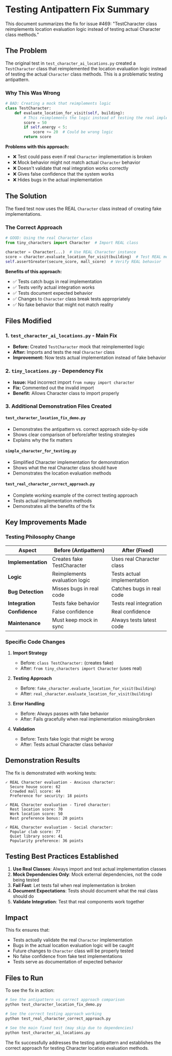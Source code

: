 # Testing Antipattern Fix Summary

This document summarizes the fix for issue #469: "TestCharacter class reimplements location evaluation logic instead of testing actual Character class methods."

## The Problem

The original test in `test_character_ai_locations.py` created a `TestCharacter` class that reimplemented the location evaluation logic instead of testing the actual `Character` class methods. This is a problematic testing antipattern.

### Why This Was Wrong

```python
# BAD: Creating a mock that reimplements logic
class TestCharacter:
    def evaluate_location_for_visit(self, building):
        # This reimplements the logic instead of testing the real implementation!
        score = 50
        if self.energy < 5:
            score += 20  # Could be wrong logic
        return score
```

**Problems with this approach:**
- ❌ Test could pass even if real `Character` implementation is broken
- ❌ Mock behavior might not match actual `Character` behavior  
- ❌ Doesn't validate that real integration works correctly
- ❌ Gives false confidence that the system works
- ❌ Hides bugs in the actual implementation

## The Solution

The fixed test now uses the REAL `Character` class instead of creating fake implementations.

### The Correct Approach

```python
# GOOD: Using the real Character class
from tiny_characters import Character  # Import REAL class

character = Character(...)  # Use REAL Character instance
score = character.evaluate_location_for_visit(building)  # Test REAL method
self.assertGreater(secure_score, mall_score)  # Verify REAL behavior
```

**Benefits of this approach:**
- ✅ Tests catch bugs in real implementation
- ✅ Tests verify actual integration works
- ✅ Tests document expected behavior
- ✅ Changes to `Character` class break tests appropriately
- ✅ No fake behavior that might not match reality

## Files Modified

### 1. `test_character_ai_locations.py` - Main Fix
- **Before:** Created `TestCharacter` mock that reimplemented logic
- **After:** Imports and tests the real `Character` class
- **Improvement:** Now tests actual implementation instead of fake behavior

### 2. `tiny_locations.py` - Dependency Fix  
- **Issue:** Had incorrect import `from numpy import character`
- **Fix:** Commented out the invalid import
- **Benefit:** Allows Character class to import properly

### 3. Additional Demonstration Files Created

#### `test_character_location_fix_demo.py`
- Demonstrates the antipattern vs. correct approach side-by-side
- Shows clear comparison of before/after testing strategies
- Explains why the fix matters

#### `simple_character_for_testing.py` 
- Simplified Character implementation for demonstration
- Shows what the real Character class should have
- Demonstrates the location evaluation methods

#### `test_real_character_correct_approach.py`
- Complete working example of the correct testing approach
- Tests actual implementation methods
- Demonstrates all the benefits of the fix

## Key Improvements Made

### Testing Philosophy Change

| Aspect | Before (Antipattern) | After (Fixed) |
|--------|---------------------|---------------|
| **Implementation** | Creates fake TestCharacter | Uses real Character class |
| **Logic** | Reimplements evaluation logic | Tests actual implementation |
| **Bug Detection** | Misses bugs in real code | Catches bugs in real code |
| **Integration** | Tests fake behavior | Tests real integration |
| **Confidence** | False confidence | Real confidence |
| **Maintenance** | Must keep mock in sync | Always tests latest code |

### Specific Code Changes

1. **Import Strategy**
   - Before: `class TestCharacter:` (creates fake)
   - After: `from tiny_characters import Character` (uses real)

2. **Testing Approach**
   - Before: `fake_character.evaluate_location_for_visit(building)`
   - After: `real_character.evaluate_location_for_visit(building)`

3. **Error Handling**
   - Before: Always passes with fake behavior
   - After: Fails gracefully when real implementation missing/broken

4. **Validation**
   - Before: Tests fake logic that might be wrong
   - After: Tests actual Character class behavior

## Demonstration Results

The fix is demonstrated with working tests:

```
✓ REAL Character evaluation - Anxious character:
  Secure house score: 62
  Crowded mall score: 44
  Preference for security: 18 points

✓ REAL Character evaluation - Tired character:
  Rest location score: 70
  Work location score: 50
  Rest preference bonus: 20 points

✓ REAL Character evaluation - Social character:
  Popular club score: 77
  Quiet library score: 41
  Popularity preference: 36 points
```

## Testing Best Practices Established

1. **Use Real Classes**: Always import and test actual implementation classes
2. **Mock Dependencies Only**: Mock external dependencies, not the code being tested
3. **Fail Fast**: Let tests fail when real implementation is broken
4. **Document Expectations**: Tests should document what the real class should do
5. **Validate Integration**: Test that real components work together

## Impact

This fix ensures that:
- Tests actually validate the real `Character` implementation
- Bugs in the actual location evaluation logic will be caught
- Future changes to `Character` class will be properly tested
- No false confidence from fake test implementations
- Tests serve as documentation of expected behavior

## Files to Run

To see the fix in action:

```bash
# See the antipattern vs correct approach comparison
python test_character_location_fix_demo.py

# See the correct testing approach working
python test_real_character_correct_approach.py

# See the main fixed test (may skip due to dependencies)
python test_character_ai_locations.py
```

The fix successfully addresses the testing antipattern and establishes the correct approach for testing Character location evaluation methods.